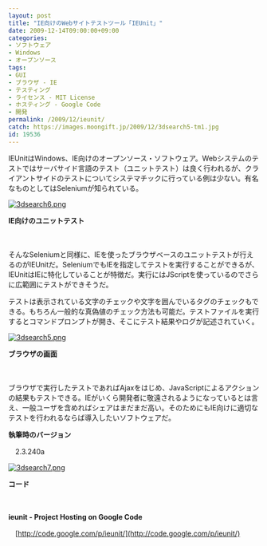 ```yaml
---
layout: post
title: "IE向けのWebサイトテストツール「IEUnit」"
date: 2009-12-14T09:00:00+09:00
categories:
- ソフトウェア
- Windows
- オープンソース
tags: 
- GUI
- ブラウザ - IE
- テスティング
- ライセンス - MIT License
- ホスティング - Google Code
- 開発
permalink: /2009/12/ieunit/
catch: https://images.moongift.jp/2009/12/3dsearch5-tm1.jpg
id: 19536
---
```

IEUnitはWindows、IE向けのオープンソース・ソフトウェア。Webシステムのテストではサーバサイド言語のテスト（ユニットテスト）は良く行われるが、クライアントサイドのテストについてシステマチックに行っている例は少ない。有名なものとしてはSeleniumが知られている。

  

[![3dsearch6.png](https://images.moongift.jp/2009/12/3dsearch6-tm.jpg)](https://images.moongift.jp/2009/12/3dsearch6.png)  
  
**IE向けのユニットテスト**

  

　

  

そんなSeleniumと同様に、IEを使ったブラウザベースのユニットテストが行えるのがIEUnitだ。SeleniumでもIEを指定してテストを実行することができるが、IEUnitはIEに特化していることが特徴だ。実行にはJScriptを使っているのでさらに広範囲にテストができそうだ。

  
  
<!--more-->

テストは表示されている文字のチェックや文字を囲んでいるタグのチェックもできる。もちろん一般的な真偽値のチェック方法も可能だ。テストファイルを実行するとコマンドプロンプトが開き、そこにテスト結果やログが記述されていく。

  

[![3dsearch5.png](https://images.moongift.jp/2009/12/3dsearch5-tm1.jpg)](https://images.moongift.jp/2009/12/3dsearch51.png)  
  
**ブラウザの画面**

  

　

  

ブラウザで実行したテストであればAjaxをはじめ、JavaScriptによるアクションの結果もテストできる。IEがいくら開発者に敬遠されるようになっているとは言え、一般ユーザを含めればシェアはまだまだ高い。そのためにもIE向けに適切なテストを行われるならば導入したいソフトウェアだ。

  

**執筆時のバージョン**  
  
　2.3.240a

  

[![3dsearch7.png](https://images.moongift.jp/2009/12/3dsearch7-tm.jpg)](https://images.moongift.jp/2009/12/3dsearch7.png)  
  
**コード**

  

　

  

**ieunit - Project Hosting on Google Code**  
  
　[http://code.google.com/p/ieunit/](http://code.google.com/p/ieunit/)

  
